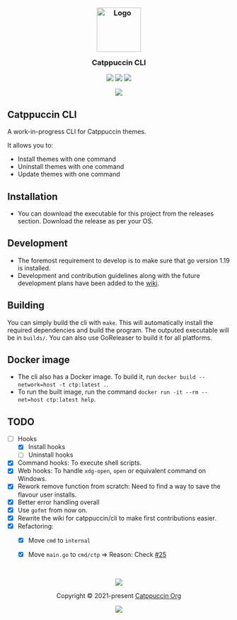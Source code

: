 <h3 align="center">
	<img src="https://raw.githubusercontent.com/catppuccin/catppuccin/main/assets/logos/exports/1544x1544_circle.png" width="100" alt="Logo"/><br/>
	<img src="https://raw.githubusercontent.com/catppuccin/catppuccin/main/assets/misc/transparent.png" height="30" width="0px"/>
	Catppuccin CLI
	<img src="https://raw.githubusercontent.com/catppuccin/catppuccin/main/assets/misc/transparent.png" height="30" width="0px"/>
</h3>

<p align="center">
	<a href="https://github.com/catppuccin/cli/stargazers"><img src="https://img.shields.io/github/stars/catppuccin/cli?colorA=363a4f&colorB=b7bdf8&style=for-the-badge"></a>
	<a href="https://github.com/catppuccin/cli/issues"><img src="https://img.shields.io/github/issues/catppuccin/cli?colorA=363a4f&colorB=f5a97f&style=for-the-badge"></a>
	<a href="https://github.com/catppuccin/cli/contributors"><img src="https://img.shields.io/github/contributors/catppuccin/cli?colorA=363a4f&colorB=a6da95&style=for-the-badge"></a>
</p>

<p align="center">

<img src="https://raw.githubusercontent.com/catppuccin/catppuccin/main/assets/misc/sample.png"/>
</p>

## Catppuccin CLI
A work-in-progress CLI for Catppuccin themes.

It allows you to:
- Install themes with one command
- Uninstall themes with one command
- Update themes with one command

## Installation
- You can download the executable for this project from the releases section. Download the release as per your OS. 

## Development 
- The foremost requirement to develop is to make sure that go version 1.19 is installed. 
- Development and contribution guidelines along with the future development plans have been added to the [wiki](https://github.com/catppuccin/cli/wiki/Contributing).

## Building
You can simply build the cli with `make`. This will automatically install the required dependencies and build the program. The outputed executable will be in `builds/`. You can also use GoReleaser to build it for all platforms.

## Docker image 
- The cli also has a Docker image. To build it, run `docker build --network=host -t ctp:latest .`.
- To run the built image, run the command `docker run -it --rm --net=host ctp:latest help`.

## TODO
- [ ] Hooks 
  - [x] Install hooks
  - [ ] Uninstall hooks
- [x] Command hooks: To execute shell scripts.  
- [x] Web hooks: To handle `xdg-open`, `open` or equivalent command on Windows. 
- [x] Rework remove function from scratch: Need to find a way to save the flavour user installs. 
- [x] Better error handling overall 
- [x] Use `gofmt` from now on. 
- [x] Rewrite the wiki for catppuccin/cli to make first contributions easier. 
- [x] Refactoring: 
  - [x] Move `cmd` to `internal`
  - [x] Move `main.go` to `cmd/ctp` => Reason: Check [#25](https://github.com/catppuccin/cli/issues/25)


&nbsp;

<p align="center">
	<img src="https://raw.githubusercontent.com/catppuccin/catppuccin/main/assets/footers/gray0_ctp_on_line.svg?sanitize=true" />
</p>

<p align="center">
	Copyright &copy; 2021-present <a href="https://github.com/catppuccin" target="_blank">Catppuccin Org</a>
</p>

<p align="center">
	<a href="https://github.com/catppuccin/catppuccin/blob/main/LICENSE"><img src="https://img.shields.io/static/v1.svg?style=for-the-badge&label=License&message=MIT&logoColor=d9e0ee&colorA=363a4f&colorB=b7bdf8"/></a>
</p>
